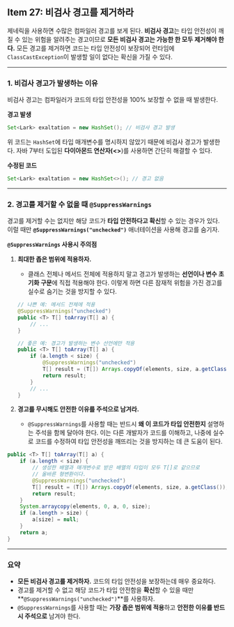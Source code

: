 ## Item 27: 비검사 경고를 제거하라

제네릭을 사용하면 수많은 컴파일러 경고를 보게 된다. **비검사 경고**는 타입 안전성이 깨질 수 있는 위험을 알려주는 경고이므로 **모든 비검사 경고는 가능한 한 모두 제거해야 한다.** 모든 경고를 제거하면 코드는 타입 안전성이 보장되어 런타임에 `ClassCastException`이 발생할 일이 없다는 확신을 가질 수 있다.

---

### 1. 비검사 경고가 발생하는 이유

비검사 경고는 컴파일러가 코드의 타입 안전성을 100% 보장할 수 없을 때 발생한다.

**경고 발생**

```java
Set<Lark> exaltation = new HashSet(); // 비검사 경고 발생
```

위 코드는 `HashSet`에 타입 매개변수를 명시하지 않았기 때문에 비검사 경고가 발생한다. 자바 7부터 도입된 **다이아몬드 연산자(<>**)를 사용하면 간단히 해결할 수 있다.

**수정된 코드**

```java
Set<Lark> exaltation = new HashSet<>(); // 경고 없음
```

---

### 2. 경고를 제거할 수 없을 때 `@SuppressWarnings`

경고를 제거할 수는 없지만 해당 코드가 **타입 안전하다고 확신**할 수 있는 경우가 있다. 이럴 때만 **`@SuppressWarnings("unchecked")`** 애너테이션을 사용해 경고를 숨기자.

**`@SuppressWarnings` 사용시 주의점**

1. **최대한 좁은 범위에 적용하자.**
    - 클래스 전체나 메서드 전체에 적용하지 말고 경고가 발생하는 **선언이나 변수 초기화 구문**에 직접 적용해야 한다. 이렇게 하면 다른 잠재적 위험을 가진 경고를 실수로 숨기는 것을 방지할 수 있다.
    
    ```java
    // 나쁜 예: 메서드 전체에 적용
    @SuppressWarnings("unchecked")
    public <T> T[] toArray(T[] a) {
        // ...
    }
    
    // 좋은 예: 경고가 발생하는 변수 선언에만 적용
    public <T> T[] toArray(T[] a) {
        if (a.length < size) {
            @SuppressWarnings("unchecked") 
            T[] result = (T[]) Arrays.copyOf(elements, size, a.getClass());
            return result;
        }
        // ...
    }
    ```
    
2. **경고를 무시해도 안전한 이유를 주석으로 남겨라.**
    - `@SuppressWarnings`를 사용할 때는 반드시 **왜 이 코드가 타입 안전한지** 설명하는 주석을 함께 달아야 한다. 이는 다른 개발자가 코드를 이해하고, 나중에 실수로 코드를 수정하여 타입 안전성을 깨뜨리는 것을 방지하는 데 큰 도움이 된다.

```java
public <T> T[] toArray(T[] a) {
    if (a.length < size) {
        // 생성한 배열과 매개변수로 받은 배열의 타입이 모두 T[]로 같으므로
        // 올바른 형변환이다.
        @SuppressWarnings("unchecked")
        T[] result = (T[]) Arrays.copyOf(elements, size, a.getClass());
        return result;
    }
    System.arraycopy(elements, 0, a, 0, size);
    if (a.length > size) {
        a[size] = null;
    }
    return a;
}
```

---

### 요약

- **모든 비검사 경고를 제거하자.** 코드의 타입 안전성을 보장하는데 매우 중요하다.
- 경고를 제거할 수 없고 해당 코드가 타입 안전함을 **확신**할 수 있을 때만 **`@SuppressWarnings("unchecked")`**를 사용하자.
- `@SuppressWarnings`를 사용할 때는 **가장 좁은 범위에 적용**하고 **안전한 이유를 반드시 주석으로** 남겨야 한다.

